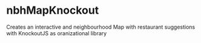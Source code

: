 # nbhMapKnockout
Creates an interactive and neighbourhood Map with restaurant suggestions with KnockoutJS as oranizational library
